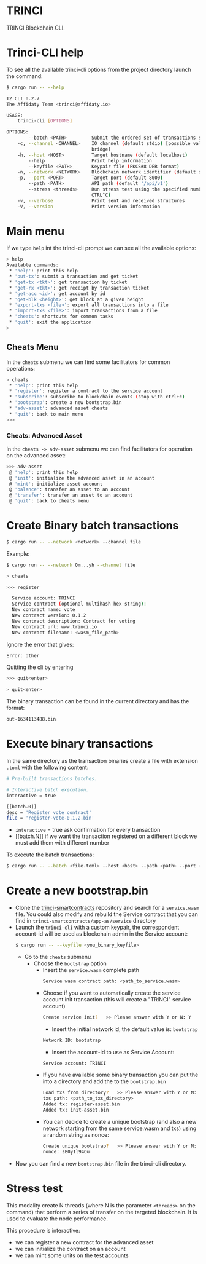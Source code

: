 TRINCI
======

TRINCI Blockchain CLI.

# Trinci-CLI help
To see all the available trinci-cli options from the project directory launch the command:
```bash
$ cargo run -- --help
```

```bash
T2 CLI 0.2.7
The Affidaty Team <trinci@affidaty.io>

USAGE:
    trinci-cli [OPTIONS]

OPTIONS:
        --batch <PATH>         Submit the ordered set of transactions specified in the file
    -c, --channel <CHANNEL>    IO channel (default stdio) [possible values: stdio, file, http,
                               bridge]
    -h, --host <HOST>          Target hostname (default localhost)
        --help                 Print help information
        --keyfile <PATH>       Keypair file (PKCS#8 DER format)
    -n, --network <NETWORK>    Blockchain network identifier (default skynet)
    -p, --port <PORT>          Target port (default 8000)
        --path <PATH>          API path (default '/api/v1')
        --stress <threads>     Run stress test using the specified number of threads (stop with
                               CTRL^C)
    -v, --verbose              Print sent and received structures
    -V, --version              Print version information
```


# Main menu
If we type `help` int the trinci-cli prompt we can see all the available options:

```bash
> help
Available commands:
 * 'help': print this help
 * 'put-tx': submit a transaction and get ticket
 * 'get-tx <tkt>': get transaction by ticket
 * 'get-rx <tkt>': get receipt by transaction ticket
 * 'get-acc <id>': get account by id
 * 'get-blk <height>': get block at a given height
 * 'export-txs <file>': export all transactions into a file
 * 'import-txs <file>': import transactions from a file
 * 'cheats': shortcuts for common tasks
 * 'quit': exit the application
> 
```

## Cheats Menu

In the `cheats` submenu we can find some facilitators for common operations:
```bash
> cheats
 * 'help': print this help
 * 'register': register a contract to the service account
 * 'subscribe': subscribe to blockchain events (stop with ctrl+c)
 * 'bootstrap': create a new bootstrap.bin
 * 'adv-asset': advanced asset cheats
 * 'quit': back to main menu
>>> 
```

### Cheats: Advanced Asset
In the `cheats -> adv-asset` submenu we can find facilitators for operation on the advanced asset:
```bash
>>> adv-asset
 @ 'help': print this help
 @ 'init': initialize the advanced asset in an account
 @ 'mint': initialize asset account
 @ 'balance': transfer an asset to an account
 @ 'transfer': transfer an asset to an account
 @ 'quit': back to cheats menu
 ```
# Create Binary batch transactions
```bash
$ cargo run -- --network <network> --channel file
```

Example:
```bash
$ cargo run -- --network Qm...yh --channel file
```

```bash
> cheats
```

```bash
>>> register
```

```bash
  Service account: TRINCI
  Service contract (optional multihash hex string):
  New contract name: vote
  New contract version: 0.1.2
  New contract description: Contract for voting
  New contract url: www.trinci.io
  New contract filename: <wasm_file_path>
```

Ignore the error that gives:
```bash
Error: other
``` 

Quitting the cli by entering 
```bash
>>> quit<enter>
```

```bash
> quit<enter>
```

The binary transaction can be found in the current directory and has the format:
```bash
out-1634113488.bin
```

# Execute binary transactions
In the same directory as the transaction binaries create a file with extension `.toml` with the following content:

```bash
# Pre-built transactions batches.

# Interactive batch execution.
interactive = true

[[batch.0]]
desc = 'Register vote contract'
file = 'register-vote-0.1.2.bin'
```

 - `interactive` = true
   ask confirmation for every transaction
 - [[batch.N]]
   if we want the transaction registered on a different block we must add them with different number

To execute the batch transactions:
```bash
$ cargo run -- --batch <file.toml> --host <host> --path <path> --port <port> --network <network>
```

# Create a new bootstrap.bin
 - Clone the [trinci-smartcontracts](https://github.com/affidaty-blockchain/trinci-smartcontracts) repository and search for a `service.wasm` file. 
   You could also modify and rebuild the Service contract that you can find in `trinci-smartcontracts/app-as/service` directory
 - Launch the `trinci-cli` with a custom keypair, the correspondent account-id will be used as blockchain admin in the Service account:
   ```bash
   $ cargo run -- --keyfile <you_binary_keyfile>
   ```
   - Go to the `cheats` submenu
     - Choose the `bootstrap` option
       - Insert the `service.wasm` complete path
         ```bash
         Service wasm contract path: <path_to_service.wasm>
         ```
       - Choose if you want to automatically create the service account init transaction (this will create a "TRINCI" service account)
         ```bash
         Create service init?   >> Please answer with Y or N: Y
         ```
         - Insert the initial network id, the default value is: `bootstrap`
         ```bash
         Network ID: bootstrap
         ```
         - Insert the account-id to use as Service Account:
         ```bash
         Service account: TRINCI
         ```
       - If you have available some binary transaction you can put the into a directory and add the to the `bootstrap.bin`
         ```bash
         Load txs from directory?   >> Please answer with Y or N: Y
         txs path: <path_to_txs_directory>
         Added tx: register-asset.bin
         Added tx: init-asset.bin
         ```
       - You can decide to create a unique bootstrap (and also a new network starting from the same service.wasm and txs) using a random string as nonce:
         ```bash
         Create unique bootstrap?   >> Please answer with Y or N: 
         nonce: sB0yIl94Ou
         ```
  - Now you can find a new `bootstrap.bin` file in the trinci-cli directory.


# Stress test
This modality create N threads (where N is the parameter `<threads>` on the command) that perform a
series of transfer on the targeted blockchain.
It is used to evaluate the node performance.

This procedure is interactive:
- we can register a new contract for the advanced asset
- we can initialize the contract on an account
- we can mint some units on the test accounts